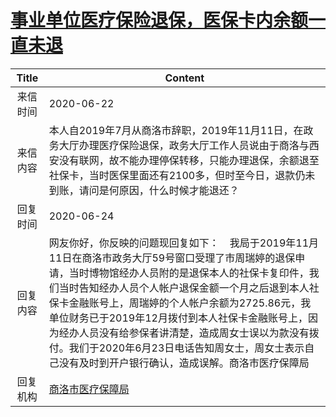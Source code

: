 # <a href="http://www.shangluo.gov.cn/zmhd/ldxxxx.jsp?urltype=leadermail.LeaderMailContentUrl&wbtreeid=1112&leadermailid=6074">事业单位医疗保险退保，医保卡内余额一直未退</a>
| Title |                                                                                                                            Content                                                                                                                            |
|:-----:|---------------------------------------------------------------------------------------------------------------------------------------------------------------------------------------------------------------------------------------------------------------|
| 来信时间  | 2020-06-22                                                                                                                                                                                                                                                    |
| 来信内容  | 本人自2019年7月从商洛市辞职，2019年11月11日，在政务大厅办理医疗保险退保，政务大厅工作人员说由于商洛与西安没有联网，故不能办理停保转移，只能办理退保，余额退至社保卡，当时医保里面还有2100多，但时至今日，退款仍未到账，请问是何原因，什么时候才能退还？                                                                                                                          |
| 回复时间  | 2020-06-24                                                                                                                                                                                                                                                    |
| 回复内容  | 网友你好，你反映的问题现回复如下：    我局于2019年11月11日在商洛市政务大厅59号窗口受理了市周瑞婷的退保申请，当时博物馆经办人员附的是退保本人的社保卡复印件，我们当时告知经办人员个人帐户退保金额一个月之后退到本人社保卡金融账号上，周瑞婷的个人帐户余额为2725.86元，我单位财务已于2019年12月拨付到本人社保卡金融账号上，因为经办人员没有给参保者讲清楚，造成周女士误以为款没有拨付。我们于2020年6月23日电话告知周女士，周女士表示自己没有及时到开户银行确认，造成误解。商洛市医疗保障局 |
| 回复机构  | <a href="../../category/agencies/商洛市医疗保障局.md">商洛市医疗保障局</a>                                                                                                                                                                                                    |